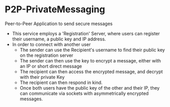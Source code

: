 # P2P-PrivateMessaging
Peer-to-Peer Application to send secure messages

- This service employs a 'Registration' Server, where users can register their username, a public key and IP address.
- In order to connect with another user
  - The sender can use the Recipient's username to find their public key on the registration server
  - The sender can then use the key to encrypt a message, either with an IP or short direct message
  - The recipient can then access the encrypted message, and decrypt with their private Key
  - The recipient can then respond in kind.
  - Once both users have the public key of the other and their IP, they can communicate via sockets with asymmetrically encrypted messages.
